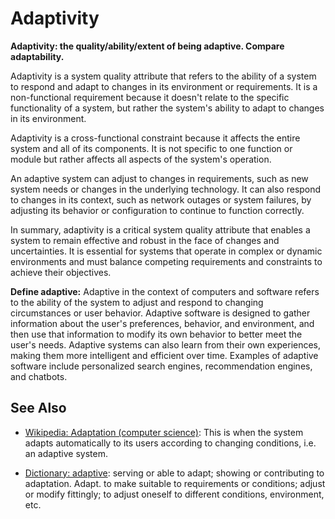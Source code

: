 # Adaptivity

**Adaptivity: the quality/ability/extent of being adaptive. Compare adaptability.**

<span data-chatgpt-prompt="explain adaptivity (system quality attribute, cross-functional constraint, non-functional requirement)">

Adaptivity is a system quality attribute that refers to the ability of a system to respond and adapt to changes in its environment or requirements. It is a non-functional requirement because it doesn't relate to the specific functionality of a system, but rather the system's ability to adapt to changes in its environment.

Adaptivity is a cross-functional constraint because it affects the entire system and all of its components. It is not specific to one function or module but rather affects all aspects of the system's operation.

An adaptive system can adjust to changes in requirements, such as new system needs or changes in the underlying technology. It can also respond to changes in its context, such as network outages or system failures, by adjusting its behavior or configuration to continue to function correctly.

In summary, adaptivity is a critical system quality attribute that enables a system to remain effective and robust in the face of changes and uncertainties. It is essential for systems that operate in complex or dynamic environments and must balance competing requirements and constraints to achieve their objectives.

</span>

**Define adaptive:** <span data-chatgpt-prompt="define adaptive (computers and software)">Adaptive in the context of computers and software refers to the ability of the system to adjust and respond to changing circumstances or user behavior. Adaptive software is designed to gather information about the user's preferences, behavior, and environment, and then use that information to modify its own behavior to better meet the user's needs. Adaptive systems can also learn from their own experiences, making them more intelligent and efficient over time. Examples of adaptive software include personalized search engines, recommendation engines, and chatbots.</span>

## See Also

* [Wikipedia: Adaptation (computer science)](https://wikipedia.org/wiki/Adaptation_(computer_science)): This is when the system adapts automatically to its users according to changing conditions, i.e. an adaptive system.

* [Dictionary: adaptive](https://www.dictionary.com/browse/adaptive): serving or able to adapt; showing or contributing to adaptation. Adapt. to make suitable to requirements or conditions; adjust or modify fittingly; to adjust oneself to different conditions, environment, etc.
